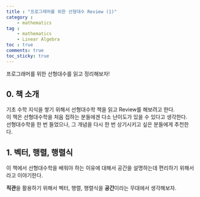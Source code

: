 ```yaml
---
title : "프로그래머를 위한 선형대수 Review (1)"
category :
    - mathematics
tag :
    - mathematics
    - Linear Algebra
toc : true
comments: true
toc_sticky: true
---
```


프로그래머를 위한 선형대수를 읽고 정리해보자!

## 0. 책 소개
기초 수학 지식을 쌓기 위해서 선형대수학 책을 읽고 Review를 해보려고 한다.  
이 책은 선형대수학을 처음 접하는 분들에겐 다소 난이도가 있을 수 있다고 생각한다.  
선형대수학을 한 번 들었으나, 그 개념을 다시 한 번 상기시키고 싶은 분들에게 추천한다.  





## 1. 벡터, 행렬, 행렬식

이 책에서 선형대수학을 배워야 하는 이유에 대해서 공간을 설명하는데 편리하기 위해서라고 이야기한다.  

**직관**을 활용하기 위해서 벡터, 행렬, 행렬식을 **공간**이라는 무대에서 생각해보자.  


